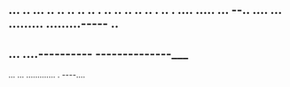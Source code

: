 ... .. ... .. .. .. .. .. . .. .. .. .. .. . .. . .... 
..... ...
--.. ....
... 
.........
.........-----
.. 
---
... ....----------
--------------___
-----
... ... ............. . ----.... 
